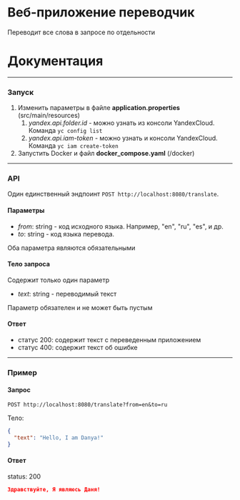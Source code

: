 # Веб-приложение переводчик
Переводит все слова в запросе по отдельности
# Документация

---
### Запуск
1. Изменить параметры в файле **application.properties** (src/main/resources)
   1. *yandex.api.folder.id* - можно узнать из консоли YandexCloud. Команда `yc config list`
   2. *yandex.api.iam-token* - можно узнать и консоли YandexCloud. Команда `yc iam create-token`
2. Запустить Docker и файл **docker_compose.yaml** (/docker)

---
### API
Один единственный эндпоинт ``POST http://localhost:8080/translate``.
#### Параметры

- *from*: string - код исходного языка. Например, "en", "ru", "es", и др.
- *to*: string - код языка перевода. 

Оба параметра являются обязательными
#### Тело запроса
Содержит только один параметр
- *text*: string - переводимый текст

Параметр обязателен и не может быть пустым

#### Ответ
- статус 200: содержит текст с переведенным приложением
- статус 400: содержит текст об ошибке

---
### Пример
#### Запрос
`POST http://localhost:8080/translate?from=en&to=ru`

Тело:
```JSON
{
  "text": "Hello, I am Danya!"
}
```
#### Ответ
status: 200
```JSON
Здравствуйте, Я являюсь Даня!
```
